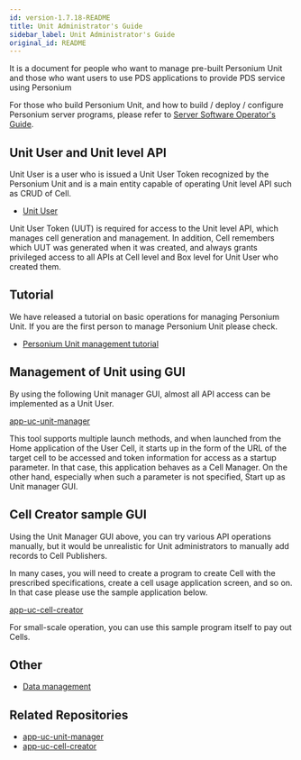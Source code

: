 ```yaml
---
id: version-1.7.18-README
title: Unit Administrator's Guide
sidebar_label: Unit Administrator's Guide
original_id: README
---
```


It is a document for people who want to manage pre-built Personium Unit and those who want users to use PDS applications to provide PDS service using Personium  

For those who build Personium Unit, and how to build / deploy / configure Personium server programs, please refer to [Server Software Operator's Guide](../server-operator/).

## Unit User and Unit level API

Unit User is a user who is issued a Unit User Token recognized by the Personium Unit and is a main entity capable of operating Unit level API such as CRUD of Cell.

* [Unit User](./Unit-User.md)

Unit User Token (UUT) is required for access to the Unit level API, which manages cell generation and management.
In addition, Cell remembers which UUT was generated when it was created, and always grants privileged access to all APIs at Cell level and Box level for Unit User who created them.

## Tutorial

We have released a tutorial on basic operations for managing Personium Unit.
If you are the first person to manage Personium Unit please check.

* [Personium Unit management tutorial](./tutorial.md)

## Management of Unit using GUI

By using the following Unit manager GUI, almost all API access can be implemented as a Unit User.

[app-uc-unit-manager](https://github.com/personium/app-uc-unit-manager)

This tool supports multiple launch methods, and when launched from the Home application of the User Cell, it starts up in the form of the URL of the target cell to be accessed and token information for access as a startup parameter.
In that case, this application behaves as a Cell Manager. On the other hand, especially when such a parameter is not specified, Start up as Unit manager GUI.

## Cell Creator sample GUI

Using the Unit Manager GUI above, you can try various API operations manually, but it would be unrealistic for Unit administrators to manually add records to Cell Publishers.

In many cases, you will need to create a program to create Cell with the prescribed specifications, create a cell usage application screen, and so on. In that case please use the sample application below.

[app-uc-cell-creator](https://github.com/personium/app-uc-cell-creator)

For small-scale operation, you can use this sample program itself to pay out Cells.

## Other

* [Data management](./Data_Management.md)

## Related Repositories
* [app-uc-unit-manager](https://github.com/personium/app-uc-unit-manager)
* [app-uc-cell-creator](https://github.com/personium/app-uc-cell-creator)
